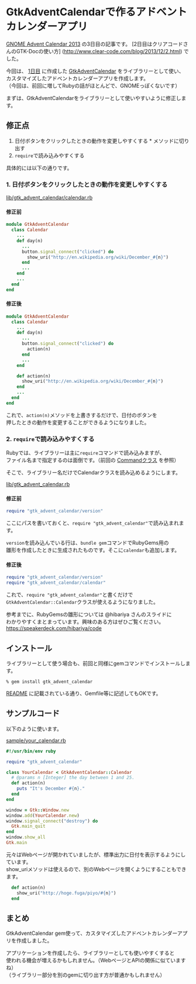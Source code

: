 # GtkAdventCalendarで作るアドベントカレンダーアプリ

[GNOME Advent Calendar 2013](http://www.adventar.org/calendars/102)
の3日目の記事です。
[2日目はクリアコードさんのGTK-Docの使い方]
(http://www.clear-code.com/blog/2013/12/2.html)
でした。

今回は、
[1日目](http://myokoym.github.io/entries/20131201/a0.html)
に作成した
[GtkAdventCalendar](https://github.com/myokoym/gtk_advent_calendar)
をライブラリーとして使い、<br>
カスタマイズしたアドベントカレンダーアプリを作成します。<br>
（今回は、前回に増してRubyの話がほとんどで、GNOMEっぽくないです）

まずは、GtkAdventCalendarをライブラリーとして使いやすいように修正します。

## 修正点

  1. 日付ボタンをクリックしたときの動作を変更しやすくする
    * メソッドに切り出す
  2. `require`で読み込みやすくする

具体的には以下の通りです。

### 1. 日付ボタンをクリックしたときの動作を変更しやすくする

[lib/gtk_advent_calendar/calendar.rb](https://github.com/myokoym/gtk_advent_calendar/blob/master/lib/gtk_advent_calendar/calendar.rb)

#### 修正前

```ruby
module GtkAdventCalendar
  class Calendar
    ...
    def day(n)
      ...
      button.signal_connect("clicked") do
        show_uri("http://en.wikipedia.org/wiki/December_#{n}")
      end
      ...
    end
    ...
  end
end
```

#### 修正後

```ruby
module GtkAdventCalendar
  class Calendar
    ...
    def day(n)
      ...
      button.signal_connect("clicked") do
        action(n)
      end
      ...
    end

    def action(n)
      show_uri("http://en.wikipedia.org/wiki/December_#{n}")
    end
    ...
  end
end
```

これで、`action(n)`メソッドを上書きするだけで、日付のボタンを<br>
押したときの動作を変更することができるようになりました。

###  2. `require`で読み込みやすくする

Rubyでは、ライブラリーは主に`require`コマンドで読み込みますが、<br>
ファイル名まで指定するのは面倒です。（前回の
[Commandクラス](https://github.com/myokoym/gtk_advent_calendar/blob/master/lib/gtk_advent_calendar/command.rb)
を参照）

そこで、ライブラリー名だけでCalendarクラスを読み込めるようにします。

[lib/gtk_advent_calendar.rb](https://github.com/myokoym/gtk_advent_calendar/blob/master/lib/gtk_advent_calendar.rb)

#### 修正前

```ruby
require "gtk_advent_calendar/version"
```

ここにパスを書いておくと、`require "gtk_advent_calendar"`で読み込まれます。

`version`を読み込んでいる行は、`bundle gem`コマンドでRubyGems用の<br>
雛形を作成したときに生成されたものです。そこに`calendar`も追加します。

#### 修正後

```ruby
require "gtk_advent_calendar/version"
require "gtk_advent_calendar/calendar"
```

これで、`require "gtk_advent_calendar"`と書くだけで<br>
`GtkAdventCalendar::Calendar`クラスが使えるようになりました。

参考までに、RubyGemsの雛形については @hibariya さんのスライドに<br>
わかりやすくまとまっています。興味のある方はぜひご覧ください。<br>
https://speakerdeck.com/hibariya/code

## インストール

ライブラリーとして使う場合も、前回と同様にgemコマンドでインストールします。

    % gem install gtk_advent_calendar

[README](https://github.com/myokoym/gtk_advent_calendar#installation)
に記載されている通り、Gemfile等に記述してもOKです。

## サンプルコード

以下のように使います。

[sample/your_calendar.rb](https://github.com/myokoym/gtk_advent_calendar/blob/master/sample/your_calendar.rb)

```ruby
#!/usr/bin/env ruby

require "gtk_advent_calendar"

class YourCalendar < GtkAdventCalendar::Calendar
  # @params n [Integer] the day between 1 and 25.
  def action(n)
    puts "It's December #{n}."
  end
end

window = Gtk::Window.new
window.add(YourCalendar.new)
window.signal_connect("destroy") do
  Gtk.main_quit
end
window.show_all
Gtk.main
```

元々はWebページが開かれていましたが、標準出力に日付を表示するようにしています。<br>
show_uriメソッドは使えるので、別のWebページを開くようにすることもできます。

```ruby
  def action(n)
    show_uri("http://hoge.fuga/piyo/#{n}")
  end
```

## まとめ

GtkAdventCalendar gem使って、カスタマイズしたアドベントカレンダーアプリを作成しました。

アプリケーションを作成したら、ライブラリーとしても使いやすくすると<br>
使われる機会が増えるかもしれません。（WebページとAPIの関係に似ていますね）<br>
（ライブラリー部分を別のgemに切り出す方が普通かもしれません）

